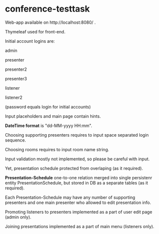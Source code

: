 # conference-testtask

Web-app available on http://localhost:8080/ .
<p>Thymeleaf used for front-end.

Initial account logins are:
<p>admin
<p>presenter
<p>presenter2
<p>presenter3
<p>listener
<p>listener2
<p>(password equals login for initial accounts)

<p>Input placeholders and main page contain hints.

<p><b>DateTime format</b> is "dd-MM-yyyy HH:mm".
  
<p>Choosing supporting presenters requires to input space separated login sequence.
<p>Choosing rooms requires to input room name string.

<p>Input validation mostly not implemented, so please be careful with input.
<p>Yet, presentation schedule protected from overlaping (as it required).

<p><b>Presentation-Schedule</b> one-to-one relation merged into single persistenr entity PresentationSchedule, but stored in DB as a separate tables (as it required).
<p>Each Presentation-Schedule may have any number of supporting presenters and one main presenter who allowed to edit presentation info.

<p>Promoting listeners to presenters implemented as a part of user edit page (admin only).
<p>Joining presentations implemented as a part of main menu (listeners only).

